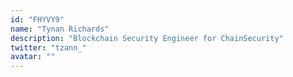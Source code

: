 ```yaml
---
id: "FHYVY9"
name: "Tynan Richards"
description: "Blockchain Security Engineer for ChainSecurity"
twitter: "tzann_"
avatar: ""
---
```

